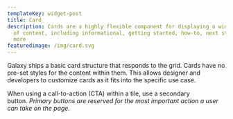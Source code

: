 ```yaml
---
templateKey: widget-post
title: Card
description: Cards are a highly flexible component for displaying a wide variety
  of content, including informational, getting started, how-to, next steps, and
  more
featuredimage: /img/card.svg
---
```

Galaxy ships a basic card structure that responds to the grid. Cards have no pre-set styles for the content within them. This allows designer and developers to customize cards as it fits into the specific use case.

When using a call-to-action (CTA) within a tile, use a secondary button. *Primary buttons are reserved for the most important action a user can take on the page.*